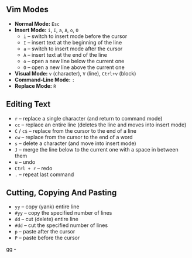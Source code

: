 
## Vim Modes
- **Normal Mode:** `Esc`
- **Insert Mode:** `i`, `I`, `a`, `A`, `o`, `O`
  - `i` – switch to insert mode before the cursor
  - `I` – insert text at the beginning of the line
  - `a` – switch to insert mode after the cursor
  - `A` – insert text at the end of the line
  - `o` – open a new line below the current one
  - `O` – open a new line above the current one
- **Visual Mode:** `v` (character), `V` (line), `Ctrl+v` (block)
- **Command-Line Mode:** `:`
- **Replace Mode:** `R`


## Editing Text
- `r` – replace a single character (and return to command mode)
- `cc` – replace an entire line (deletes the line and moves into insert mode)
- `C` / `c$` – replace from the cursor to the end of a line
- `cw` – replace from the cursor to the end of a word
- `s` – delete a character (and move into insert mode)
- `J` – merge the line below to the current one with a space in between them
- `u` – undo
- `Ctrl + r` – redo
- `.` – repeat last command


## Cutting, Copying And Pasting
- `yy` – copy (yank) entire line
- `#yy` – copy the specified number of lines
- `dd` – cut (delete) entire line
- `#dd` – cut the specified number of lines
- `p` – paste after the cursor
- `P` – paste before the cursor



gg - 

